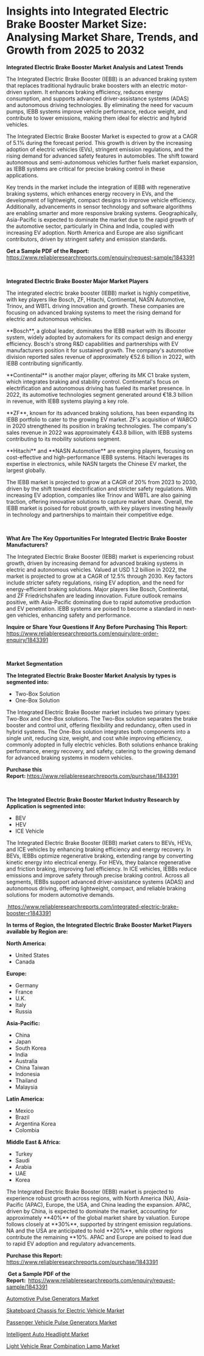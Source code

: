<p><h1>Insights into Integrated Electric Brake Booster Market Size: Analysing Market Share, Trends, and Growth from 2025 to 2032</h1></p><p><strong>Integrated Electric Brake Booster Market Analysis and Latest Trends</strong></p>
<p><p>The Integrated Electric Brake Booster (IEBB) is an advanced braking system that replaces traditional hydraulic brake boosters with an electric motor-driven system. It enhances braking efficiency, reduces energy consumption, and supports advanced driver-assistance systems (ADAS) and autonomous driving technologies. By eliminating the need for vacuum pumps, IEBB systems improve vehicle performance, reduce weight, and contribute to lower emissions, making them ideal for electric and hybrid vehicles.</p><p>The Integrated Electric Brake Booster Market is expected to grow at a CAGR of 5.1% during the forecast period. This growth is driven by the increasing adoption of electric vehicles (EVs), stringent emission regulations, and the rising demand for advanced safety features in automobiles. The shift toward autonomous and semi-autonomous vehicles further fuels market expansion, as IEBB systems are critical for precise braking control in these applications.</p><p>Key trends in the market include the integration of IEBB with regenerative braking systems, which enhances energy recovery in EVs, and the development of lightweight, compact designs to improve vehicle efficiency. Additionally, advancements in sensor technology and software algorithms are enabling smarter and more responsive braking systems. Geographically, Asia-Pacific is expected to dominate the market due to the rapid growth of the automotive sector, particularly in China and India, coupled with increasing EV adoption. North America and Europe are also significant contributors, driven by stringent safety and emission standards.</p></p>
<p><strong>Get a Sample PDF of the Report:&nbsp;</strong> <a href="https://www.reliableresearchreports.com/enquiry/request-sample/1843391?utm_campaign=41&utm_medium=2&utm_source=Github&utm_content=ia&utm_term=24012025&utm_id=integrated-electric-brake-booster">https://www.reliableresearchreports.com/enquiry/request-sample/1843391</a></p>
<p>&nbsp;</p>
<p><strong>Integrated Electric Brake Booster Major Market Players</strong></p>
<p><p>The integrated electric brake booster (IEBB) market is highly competitive, with key players like Bosch, ZF, Hitachi, Continental, NASN Automotive, Trinov, and WBTL driving innovation and growth. These companies are focusing on advanced braking systems to meet the rising demand for electric and autonomous vehicles.</p><p>**Bosch**, a global leader, dominates the IEBB market with its iBooster system, widely adopted by automakers for its compact design and energy efficiency. Bosch's strong R&D capabilities and partnerships with EV manufacturers position it for sustained growth. The company's automotive division reported sales revenue of approximately €52.6 billion in 2022, with IEBB contributing significantly.</p><p>**Continental** is another major player, offering its MK C1 brake system, which integrates braking and stability control. Continental's focus on electrification and autonomous driving has fueled its market presence. In 2022, its automotive technologies segment generated around €18.3 billion in revenue, with IEBB systems playing a key role.</p><p>**ZF**, known for its advanced braking solutions, has been expanding its IEBB portfolio to cater to the growing EV market. ZF's acquisition of WABCO in 2020 strengthened its position in braking technologies. The company's sales revenue in 2022 was approximately €43.8 billion, with IEBB systems contributing to its mobility solutions segment.</p><p>**Hitachi** and **NASN Automotive** are emerging players, focusing on cost-effective and high-performance IEBB systems. Hitachi leverages its expertise in electronics, while NASN targets the Chinese EV market, the largest globally.</p><p>The IEBB market is projected to grow at a CAGR of 20% from 2023 to 2030, driven by the shift toward electrification and stricter safety regulations. With increasing EV adoption, companies like Trinov and WBTL are also gaining traction, offering innovative solutions to capture market share. Overall, the IEBB market is poised for robust growth, with key players investing heavily in technology and partnerships to maintain their competitive edge.</p></p>
<p>&nbsp;</p>
<p><strong>What Are The Key Opportunities For Integrated Electric Brake Booster Manufacturers?</strong></p>
<p><p>The Integrated Electric Brake Booster (IEBB) market is experiencing robust growth, driven by increasing demand for advanced braking systems in electric and autonomous vehicles. Valued at USD 1.2 billion in 2022, the market is projected to grow at a CAGR of 12.5% through 2030. Key factors include stricter safety regulations, rising EV adoption, and the need for energy-efficient braking solutions. Major players like Bosch, Continental, and ZF Friedrichshafen are leading innovation. Future outlook remains positive, with Asia-Pacific dominating due to rapid automotive production and EV penetration. IEBB systems are poised to become a standard in next-gen vehicles, enhancing safety and performance.</p></p>
<p><strong>Inquire or Share Your Questions If Any Before Purchasing This Report:</strong> <a href="https://www.reliableresearchreports.com/enquiry/pre-order-enquiry/1843391?utm_campaign=41&utm_medium=2&utm_source=Github&utm_content=ia&utm_term=24012025&utm_id=integrated-electric-brake-booster">https://www.reliableresearchreports.com/enquiry/pre-order-enquiry/1843391</a></p>
<p>&nbsp;</p>
<p><strong>Market Segmentation</strong></p>
<p><strong>The Integrated Electric Brake Booster Market Analysis by types is segmented into:</strong></p>
<p><ul><li>Two-Box Solution</li><li>One-Box Solution</li></ul></p>
<p><p>The Integrated Electric Brake Booster market includes two primary types: Two-Box and One-Box solutions. The Two-Box solution separates the brake booster and control unit, offering flexibility and redundancy, often used in hybrid systems. The One-Box solution integrates both components into a single unit, reducing size, weight, and cost while improving efficiency, commonly adopted in fully electric vehicles. Both solutions enhance braking performance, energy recovery, and safety, catering to the growing demand for advanced braking systems in modern vehicles.</p></p>
<p><strong>Purchase this Report:&nbsp;</strong><a href="https://www.reliableresearchreports.com/purchase/1843391?utm_campaign=41&utm_medium=2&utm_source=Github&utm_content=ia&utm_term=24012025&utm_id=integrated-electric-brake-booster">https://www.reliableresearchreports.com/purchase/1843391</a></p>
<p>&nbsp;</p>
<p><strong>The Integrated Electric Brake Booster Market Industry Research by Application is segmented into:</strong></p>
<p><ul><li>BEV</li><li>HEV</li><li>ICE Vehicle</li></ul></p>
<p><p>The Integrated Electric Brake Booster (IEBB) market caters to BEVs, HEVs, and ICE vehicles by enhancing braking efficiency and energy recovery. In BEVs, IEBBs optimize regenerative braking, extending range by converting kinetic energy into electrical energy. For HEVs, they balance regenerative and friction braking, improving fuel efficiency. In ICE vehicles, IEBBs reduce emissions and improve safety through precise braking control. Across all segments, IEBBs support advanced driver-assistance systems (ADAS) and autonomous driving, offering lightweight, compact, and reliable braking solutions for modern automotive demands.</p></p>
<p><a href="https://www.reliableresearchreports.com/integrated-electric-brake-booster-r1843391?utm_campaign=41&utm_medium=2&utm_source=Github&utm_content=ia&utm_term=24012025&utm_id=integrated-electric-brake-booster">&nbsp;https://www.reliableresearchreports.com/integrated-electric-brake-booster-r1843391</a></p>
<p><strong>In terms of Region, the Integrated Electric Brake Booster Market Players available by Region are:</strong></p>
<p>
    <p> <strong> North America: </strong>
        <ul>
            <li>United States</li>
            <li>Canada</li>
        </ul>
        </p> 
    <p> <strong> Europe: </strong>
        <ul>
            <li>Germany</li>
            <li>France</li>
            <li>U.K.</li>
            <li>Italy</li>
            <li>Russia</li>
        </ul>
        </p> 
    <p> <strong> Asia-Pacific: </strong>
        <ul>
            <li>China</li>
            <li>Japan</li>
            <li>South Korea</li>
            <li>India</li>
            <li>Australia</li>
            <li>China Taiwan</li>
            <li>Indonesia</li>
            <li>Thailand</li>
            <li>Malaysia</li>
        </ul>
        </p> 
    <p> <strong> Latin America: </strong>
        <ul>
            <li>Mexico</li>
            <li>Brazil</li>
            <li>Argentina Korea</li>
            <li>Colombia</li>
        </ul>
        </p> 
    <p> <strong> Middle East & Africa: </strong>
        <ul>
            <li>Turkey</li>
            <li>Saudi</li>
            <li>Arabia</li>
            <li>UAE</li>
            <li>Korea</li>
        </ul>
    </p>
    </p>
<p><p>The Integrated Electric Brake Booster (IEBB) market is projected to experience robust growth across regions, with North America (NA), Asia-Pacific (APAC), Europe, the USA, and China leading the expansion. APAC, driven by China, is expected to dominate the market, accounting for approximately **40%** of the global market share by valuation. Europe follows closely at **30%**, supported by stringent emission regulations. NA and the USA are anticipated to hold **20%**, while other regions contribute the remaining **10%. APAC and Europe are poised to lead due to rapid EV adoption and regulatory advancements.</p></p>
<p><strong>Purchase this Report: </strong><a href="https://www.reliableresearchreports.com/purchase/1843391?utm_campaign=41&utm_medium=2&utm_source=Github&utm_content=ia&utm_term=24012025&utm_id=integrated-electric-brake-booster">https://www.reliableresearchreports.com/purchase/1843391</a></p>
<p>&nbsp;<strong>Get a Sample PDF of the Report:&nbsp;&nbsp;</strong><a href="https://www.reliableresearchreports.com/enquiry/request-sample/1843391?utm_campaign=41&utm_medium=2&utm_source=Github&utm_content=ia&utm_term=24012025&utm_id=integrated-electric-brake-booster">https://www.reliableresearchreports.com/enquiry/request-sample/1843391</a></p>
<p><strong></strong></p>
<p><p><a href="https://github.com/nicoletavirag/Market-Research-Report-List-5/blob/main/automotive-pulse-generators-market.md?utm_campaign=41&utm_medium=2&utm_source=Github&utm_content=ia&utm_term=24012025&utm_id=integrated-electric-brake-booster">Automotive Pulse Generators Market</a></p><p><a href="https://github.com/kbollin866/Market-Research-Report-List-1/blob/main/skateboard-chassis-for-electric-vehicle-market.md?utm_campaign=41&utm_medium=2&utm_source=Github&utm_content=ia&utm_term=24012025&utm_id=integrated-electric-brake-booster">Skateboard Chassis for Electric Vehicle Market</a></p><p><a href="https://github.com/sca704osol/Market-Research-Report-List-1/blob/main/passenger-vehicle-pulse-generators-market.md?utm_campaign=41&utm_medium=2&utm_source=Github&utm_content=ia&utm_term=24012025&utm_id=integrated-electric-brake-booster">Passenger Vehicle Pulse Generators Market</a></p><p><a href="https://github.com/sholympia197070/Market-Research-Report-List-1/blob/main/intelligent-auto-headlight-market.md?utm_campaign=41&utm_medium=2&utm_source=Github&utm_content=ia&utm_term=24012025&utm_id=integrated-electric-brake-booster">Intelligent Auto Headlight Market</a></p><p><a href="https://github.com/mauripalmi/Market-Research-Report-List-5/blob/main/light-vehicle-rear-combination-lamp-market.md?utm_campaign=41&utm_medium=2&utm_source=Github&utm_content=ia&utm_term=24012025&utm_id=integrated-electric-brake-booster">Light Vehicle Rear Combination Lamp Market</a></p></p>